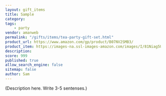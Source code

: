 ```yaml
---
layout: gift_items
title: Sample
category: 
tags: 
	- party
vendor: amanweb
permalink: "/gifts/items/tea-party-gift-set.html"
product_url: https://www.amazon.com/gp/product/B07NV2SMB3/
product_item: https://images-na.ssl-images-amazon.com/images/I/81Niag5UxvL._AC_SL1500_.jpg
description:  
score: 999
published: true
allow_search_engine: false
sitemap: false
author: Sam
---
```


(Description here. Write 3-5 sentenses.)